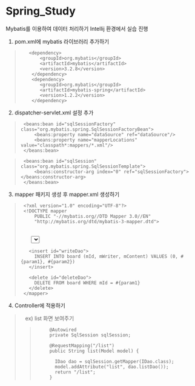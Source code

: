 # Spring_Study
Mybatis를 이용하여 데이터 처리하기
Intellij 환경에서 실습 진행


1. pom.xml에 mybatis 라이브러리 추가하기

>        <dependency>
>            <groupId>org.mybatis</groupId>
>            <artifactId>mybatis</artifactId>
>            <version>3.2.8</version>
>         </dependency>
>         <dependency>
>            <groupId>org.mybatis</groupId>
>            <artifactId>mybatis-spring</artifactId>
>            <version>1.2.2</version>
>         </dependency>


2. dispatcher-servlet.xml 설정 추가

>      <beans:bean id="sqlSessionFactory" class="org.mybatis.spring.SqlSessionFactoryBean">
>          <beans:property name="dataSource" ref="dataSource"/>
>          <beans:property name="mapperLocations" value="classpath*:mappers/*.xml"/>
>      </beans:bean>

>      <beans:bean id="sqlSession" class="org.mybatis.spring.SqlSessionTemplate">
>          <beans:constructor-arg index="0" ref="sqlSessionFactory"></beans:constructor-arg>
>      </beans:bean>


3. mapper 패키지 생성 후 mapper.xml 생성하기

>      <?xml version="1.0" encoding="UTF-8"?>
>      <!DOCTYPE mapper
>          PUBLIC "-//mybatis.org//DTD Mapper 3.0//EN"
>          "http://mybatis.org/dtd/mybatis-3-mapper.dtd">
>
>      <mapper namespace="com.mvc.board.dao.IDao">    
>        <select id="listDao" resultType="com.mvc.board.dto.ContentDto">
>          SELECT * FROM board ORDER BY mId DESC;
>        </select>
>
>        <insert id="writeDao">
>          INSERT INTO board (mId, mWriter, mContent) VALUES (0, #{param1}, #{param2})
>        </insert>
>
>        <delete id="deleteDao">
>          DELETE FROM board WHERE mId = #{param1}
>        </delete>
>      </mapper>

4. Controller에 적용하기 
>    ex) list 화면 보여주기
>>          @Autowired
>>          private SqlSession sqlSession;
>>
>>          @RequestMapping("/list")
>>          public String list(Model model) {
>>
>>            IDao dao = sqlSession.getMapper(IDao.class);
>>            model.addAttribute("list", dao.listDao());
>>            return "/list";
>>          }
